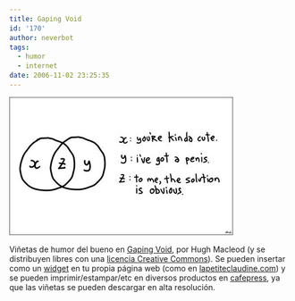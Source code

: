 ```yaml
---
title: Gaping Void
id: '170'
author: neverbot
tags:
  - humor
  - internet
date: 2006-11-02 23:25:35
---
```


![Gaping Void](./gaping-void/yourekindacute.jpg "Gaping Void")

Viñetas de humor del bueno en [Gaping Void](http://www.gapingvoid.com/), por Hugh Macleod (y se distribuyen libres con una [licencia Creative Commons](http://creativecommons.org/licenses/by-nd-nc/1.0/)). Se pueden insertar como un [widget](http://en.wikipedia.org/wiki/Widget_(computing)) en tu propia página web (como en [lapetiteclaudine.com](http://www.lapetiteclaudine.com/)) y se pueden imprimir/estampar/etc en diversos productos en [cafepress](http://www.cafepress.com/cp/customize/), ya que las viñetas se pueden descargar en alta resolución.